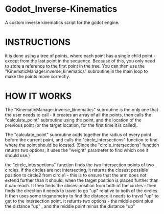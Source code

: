 # Godot_Inverse-Kinematics
A custom inverse kinematics script for the godot engine.

# INSTRUCTIONS 
it is done using a tree of points, where each point has a single child point - except from the last point in the sequence.
Because of this, you only need to store a reference to the first point in the tree.
You can then use the "KinematicManager.inverse_kinematics" subroutine in the main loop to make the points move correctly. 

# HOW IT WORKS
The "KinematicManager.inverse_kinematics" subroutine is the only one that the user needs to call -
it creates an array of all the points, then calls the "calculate_point" subroutine using the point, and the location of the previous point
(or the target location, for the first time it is called).

The "calculate_point" subroutine adds together the radius of every point before the current point, and calls the
"circle_intersections" function to find where the point should be located.
(Since the "circle_intersections" function returns two options, it uses the "weight" parameter to find which one it should use.)

the "circle_intersections" function finds the two intersection points of two circles.
if the circles are not intersecting, it returns the closest possible position to circle2 from circle1 -
this is to ensure that the arm does not extend further than it should, when the target position is placed further than it can reach.
It then finds the closes position from both of the circles - then finds the direction it needs to travel to go "up" relative to both of the circles.
It then uses some triganometry to find the distance it needs to travel "up" to get to the intersection point.
It returns two options - the middle point plus the distance "up" , and the middle point minus the distance "up"


